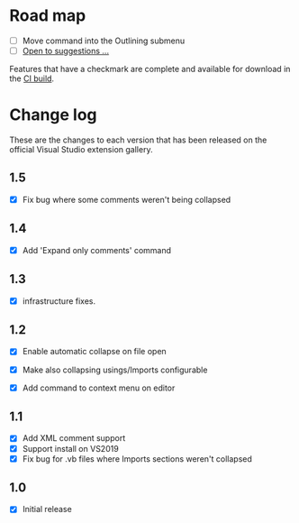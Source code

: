 # Road map

- [ ] Move command into the Outlining submenu
- [ ] [Open to suggestions ...](https://github.com/mrlacey/CollapseComments/issues/new)

Features that have a checkmark are complete and available for
download in the
[CI build](http://vsixgallery.com/extension/CollapseComments.a1dfaad6-6e8d-420a-807b-ebbbc0e7a6bf/).

# Change log

These are the changes to each version that has been released
on the official Visual Studio extension gallery.

## 1.5

- [x] Fix bug where some comments weren't being collapsed

## 1.4

- [x] Add 'Expand only comments' command

## 1.3

- [x] infrastructure fixes.

## 1.2

- [x] Enable automatic collapse on file open
- [x] Make also collapsing usings/Imports configurable
- [x] Add command to context menu on editor


## 1.1

- [x] Add XML comment support
- [x] Support install on VS2019
- [x] Fix bug for .vb files where Imports sections weren't collapsed

## 1.0

- [x] Initial release
